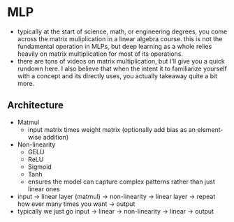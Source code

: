 # MLP
- typically at the start of science, math, or engineering degrees, you come across the matrix muliplication in a linear algebra course. 
this is not the fundamental operation in MLPs, but deep learning as a whole relies heavily on matrix multiplication for most of its operations.
- there are tons of videos on matrix multiplication, but I'll give you a quick rundown here. I also believe that when the intent it to familiarize yourself with a concept and its directly uses, you actually takeaway quite a bit more.

## Architecture
- Matmul
    - input matrix times weight matrix (optionally add bias as an element-wise addition)
- Non-linearity
    - GELU
    - ReLU
    - Sigmoid
    - Tanh
    - ensures the model can capture complex patterns rather than just linear ones
- input -> linear layer (matmul) -> non-linearity -> linear layer -> repeat how ever many times you want -> output
- typically we just go input -> linear -> non-linearity -> linear -> output